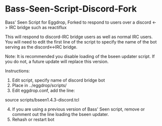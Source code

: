 # Bass-Seen-Script-Discord-Fork
Bass' Seen Script for Eggdrop, Forked to respond to users over a discord &lt;-> IRC bridge such as reactiflux

This will respond to discord-IRC bridge users as well as normal IRC users. You will need to edit the first line
of the script to specify the name of the bot serving as the discord<->IRC bridge.

Note: It is recommended you disable loading of the bseen updater script. If you do not, a future update will 
replace this version.


Instructions:

1. Edit script, specify name of discord bridge bot
2. Place in ../eggdrop/scripts/
3. Edit eggdrop.conf, add the line:

  source scripts/bseen1.4.3-discord.tcl

4. If you are using a previous version of Bass' Seen script, remove
   or comment out the line loading the bseen updater.
5. Rehash or restart bot

